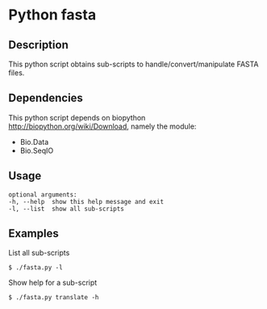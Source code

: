 Python fasta
=================

Description
-----------
This python script obtains sub-scripts to handle/convert/manipulate FASTA files.

Dependencies
------------
This python script depends on biopython <http://biopython.org/wiki/Download>, namely the module:

* Bio.Data
* Bio.SeqIO

Usage
-----

	optional arguments:
	-h,	--help	show this help message and exit
	-l, --list  show all sub-scripts

Examples
--------

List all sub-scripts

	$ ./fasta.py -l

Show help for a sub-script

	$ ./fasta.py translate -h

